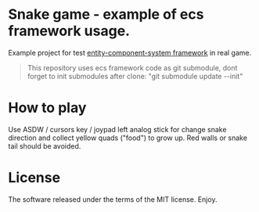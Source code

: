 # Snake game - example of ecs framework usage.
Example project for test [entity-component-system framework](https://github.com/Leopotam/ecs) in real game.

> This repository uses ecs framework code as git submodule, dont forget to init submodules after clone: "git submodule update --init"

# How to play
Use ASDW / cursors key / joypad left analog stick for change snake direction and collect yellow quads ("food") to grow up. Red walls or snake tail should be avoided.

# License
The software released under the terms of the MIT license. Enjoy.
